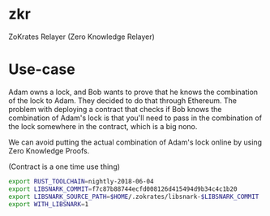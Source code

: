 # zkr
ZoKrates Relayer (Zero Knowledge Relayer)

# Use-case
Adam owns a lock, and Bob wants to prove that he knows the combination of the lock to Adam. They decided to do that through Ethereum.
The problem with deploying a contract that checks if Bob knows the combination of Adam's lock is that you'll need to pass in the combination
of the lock somewhere in the contract, which is a big nono.

We can avoid putting the actual combination of Adam's lock online by using Zero Knowledge Proofs.

(Contract is a one time use thing)


```bash
export RUST_TOOLCHAIN=nightly-2018-06-04
export LIBSNARK_COMMIT=f7c87b88744ecfd008126d415494d9b34c4c1b20
export LIBSNARK_SOURCE_PATH=$HOME/.zokrates/libsnark-$LIBSNARK_COMMIT
export WITH_LIBSNARK=1
```